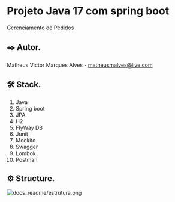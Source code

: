 # Projeto Java 17 com spring boot

Gerenciamento de Pedidos

## ✒️ Autor.

Matheus Victor Marques Alves - matheusmalves@live.com

## 🛠 Stack.

<ol>
  <li>Java</li>
  <li>Spring boot</li>
  <li>JPA</li>
  <li>H2</li>
  <li>FlyWay DB</li>
  <li>Junit</li>
  <li>Mockito</li>
  <li>Swagger</li>
  <li>Lombok</li>
  <li>Postman</li>
</ol>


## ⚙️ Structure.

![docs_readme/estrutura.png](docs_readme/estrutura.png)


